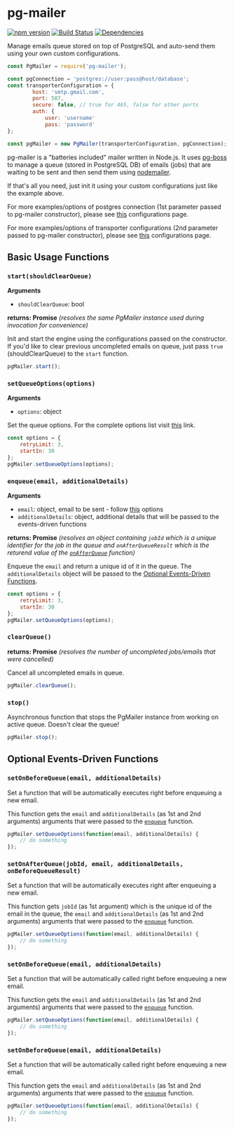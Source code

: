 # pg-mailer

[![npm version](https://badge.fury.io/js/pg-mailer.svg)](https://badge.fury.io/js/pg-mailer)
[![Build Status](https://travis-ci.org/roytz/pg-mailer.svg?branch=master)](https://travis-ci.org/roytz/pg-mailer)
[![Dependencies](https://david-dm.org/roytz/pg-mailer.svg)](https://david-dm.org/roytz/pg-mailer)

Manage emails queue stored on top of PostgreSQL and auto-send them using your own custom configurations.

```js
const PgMailer = require('pg-mailer');

const pgConnection = 'postgres://user:pass@host/database';
const transporterConfiguration = {
        host: 'smtp.gmail.com',
        port: 587,
        secure: false, // true for 465, false for other ports
        auth: {
            user: 'username'
            pass: 'password'
};

const pgMailer = new PgMailer(transporterConfiguration, pgConnection);
```

pg-mailer is a "batteries included" mailer written in Node.js. It uses [pg-boss](https://github.com/timgit/pg-boss) to manage a queue (stored in PostgreSQL DB) of emails (jobs) that are waiting to be sent and then send them using [nodemailer](https://github.com/nodemailer/nodemailer).

If that's all you need, just init it using your custom configurations just like the example above.

For more examples/options of postgres connection (1st parameter passed to pg-mailer constructor), please see [this](https://github.com/timgit/pg-boss/blob/master/docs/usage.md#newconnectionstring) configurations page.

For more examples/options of transporter configurations (2nd parameter passed to pg-mailer constructor), please see [this](https://nodemailer.com/smtp/#examples) configurations page.

## Basic Usage Functions

### `start(shouldClearQueue)`

**Arguments**
- `shouldClearQueue`: bool

**returns: Promise** *(resolves the same PgMailer instance used during invocation for convenience)*

Init and start the engine using the configurations passed on the constructor. If you'd like to clear previous uncompleted emails on queue, just pass `true` (shouldClearQueue) to the `start` function.

```js
pgMailer.start();
```

### `setQueueOptions(options)`

**Arguments**
- `options`: object

Set the queue options. For the complete options list visit [this](https://github.com/timgit/pg-boss/blob/master/docs/configuration.md#publish-options) link.

```js
const options = {
	retryLimit: 3,
	startIn: 30
};
pgMailer.setQueueOptions(options);
```

### `enqueue(email, additionalDetails)`

**Arguments**
- `email`: object, email to be sent - follow [this](https://nodemailer.com/message/#commmon-fields) options
- `additionalDetails`: object, additional details that will be passed to the events-driven functions

**returns: Promise** *(resolves an object containing `jobId` which is a unique identifier for the job in the queue and `onAfterQueueResult` which is the returend value of the [`onAfterQueue`]() function)*

Enqueue the `email` and return a unique id of it in the queue. The `additionalDetails` object will be passed to the [Optional Events-Driven Functions]().

```js
const options = {
	retryLimit: 3,
	startIn: 30
};
pgMailer.setQueueOptions(options);
```

### `clearQueue()`

**returns: Promise** *(resolves the number of uncompleted jobs/emails that were cancelled)*

Cancel all uncompleted emails in queue.

```js
pgMailer.clearQueue();
```

### `stop()`

Asynchronous function that stops the PgMailer instance from working on active queue. Doesn't clear the queue!

```js
pgMailer.stop();
```

## Optional Events-Driven Functions

### `setOnBeforeQueue(email, additionalDetails)`

Set a function that will be automatically executes right before enqueuing a new email.

This function gets the `email` and `additionalDetails` (as 1st and 2nd arguments) arguments that were passed to the [`enqueue`]() function.

```js
pgMailer.setQueueOptions(function(email, additionalDetails) {
	// do something
});
```

### `setOnAfterQueue(jobId, email, additionalDetails, onBeforeQueueResult)`

Set a function that will be automatically executes right after enqueuing a new email.

This function gets `jobId` (as 1st argument) which is the unique id of the email in the queue, the `email` and `additionalDetails` (as 1st and 2nd arguments) arguments that were passed to the [`enqueue`]() function.

```js
pgMailer.setQueueOptions(function(email, additionalDetails) {
	// do something
});
```

### `setOnBeforeQueue(email, additionalDetails)`

Set a function that will be automatically called right before enqueuing a new email.

This function gets the `email` and `additionalDetails` (as 1st and 2nd arguments) arguments that were passed to the [`enqueue`]() function.

```js
pgMailer.setQueueOptions(function(email, additionalDetails) {
	// do something
});
```

### `setOnBeforeQueue(email, additionalDetails)`

Set a function that will be automatically called right before enqueuing a new email.

This function gets the `email` and `additionalDetails` (as 1st and 2nd arguments) arguments that were passed to the [`enqueue`]() function.

```js
pgMailer.setQueueOptions(function(email, additionalDetails) {
	// do something
});
```
